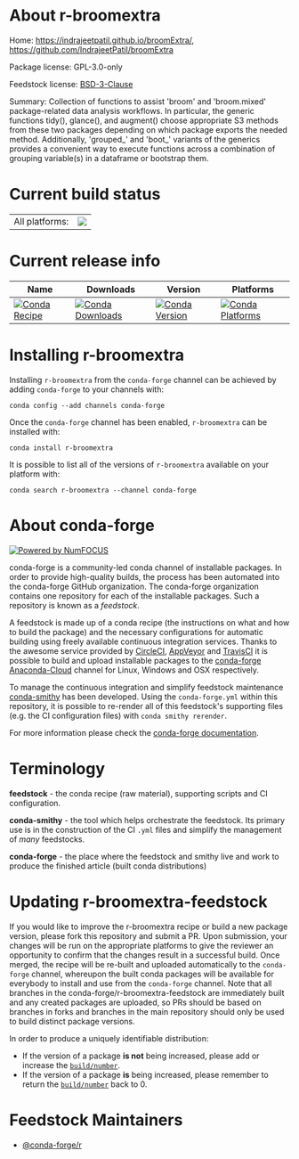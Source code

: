 About r-broomextra
==================

Home: https://indrajeetpatil.github.io/broomExtra/, https://github.com/IndrajeetPatil/broomExtra

Package license: GPL-3.0-only

Feedstock license: [BSD-3-Clause](https://github.com/conda-forge/r-broomextra-feedstock/blob/master/LICENSE.txt)

Summary: Collection of functions to assist 'broom' and 'broom.mixed' package-related data analysis workflows. In particular, the generic functions tidy(), glance(), and augment() choose appropriate S3 methods from these two packages depending on which package exports the needed method. Additionally, 'grouped_' and 'boot_' variants of the generics provides a convenient way to execute functions across a combination of grouping variable(s) in a dataframe or bootstrap them.

Current build status
====================


<table><tr><td>All platforms:</td>
    <td>
      <a href="https://dev.azure.com/conda-forge/feedstock-builds/_build/latest?definitionId=7001&branchName=master">
        <img src="https://dev.azure.com/conda-forge/feedstock-builds/_apis/build/status/r-broomextra-feedstock?branchName=master">
      </a>
    </td>
  </tr>
</table>

Current release info
====================

| Name | Downloads | Version | Platforms |
| --- | --- | --- | --- |
| [![Conda Recipe](https://img.shields.io/badge/recipe-r--broomextra-green.svg)](https://anaconda.org/conda-forge/r-broomextra) | [![Conda Downloads](https://img.shields.io/conda/dn/conda-forge/r-broomextra.svg)](https://anaconda.org/conda-forge/r-broomextra) | [![Conda Version](https://img.shields.io/conda/vn/conda-forge/r-broomextra.svg)](https://anaconda.org/conda-forge/r-broomextra) | [![Conda Platforms](https://img.shields.io/conda/pn/conda-forge/r-broomextra.svg)](https://anaconda.org/conda-forge/r-broomextra) |

Installing r-broomextra
=======================

Installing `r-broomextra` from the `conda-forge` channel can be achieved by adding `conda-forge` to your channels with:

```
conda config --add channels conda-forge
```

Once the `conda-forge` channel has been enabled, `r-broomextra` can be installed with:

```
conda install r-broomextra
```

It is possible to list all of the versions of `r-broomextra` available on your platform with:

```
conda search r-broomextra --channel conda-forge
```


About conda-forge
=================

[![Powered by NumFOCUS](https://img.shields.io/badge/powered%20by-NumFOCUS-orange.svg?style=flat&colorA=E1523D&colorB=007D8A)](http://numfocus.org)

conda-forge is a community-led conda channel of installable packages.
In order to provide high-quality builds, the process has been automated into the
conda-forge GitHub organization. The conda-forge organization contains one repository
for each of the installable packages. Such a repository is known as a *feedstock*.

A feedstock is made up of a conda recipe (the instructions on what and how to build
the package) and the necessary configurations for automatic building using freely
available continuous integration services. Thanks to the awesome service provided by
[CircleCI](https://circleci.com/), [AppVeyor](https://www.appveyor.com/)
and [TravisCI](https://travis-ci.com/) it is possible to build and upload installable
packages to the [conda-forge](https://anaconda.org/conda-forge)
[Anaconda-Cloud](https://anaconda.org/) channel for Linux, Windows and OSX respectively.

To manage the continuous integration and simplify feedstock maintenance
[conda-smithy](https://github.com/conda-forge/conda-smithy) has been developed.
Using the ``conda-forge.yml`` within this repository, it is possible to re-render all of
this feedstock's supporting files (e.g. the CI configuration files) with ``conda smithy rerender``.

For more information please check the [conda-forge documentation](https://conda-forge.org/docs/).

Terminology
===========

**feedstock** - the conda recipe (raw material), supporting scripts and CI configuration.

**conda-smithy** - the tool which helps orchestrate the feedstock.
                   Its primary use is in the construction of the CI ``.yml`` files
                   and simplify the management of *many* feedstocks.

**conda-forge** - the place where the feedstock and smithy live and work to
                  produce the finished article (built conda distributions)


Updating r-broomextra-feedstock
===============================

If you would like to improve the r-broomextra recipe or build a new
package version, please fork this repository and submit a PR. Upon submission,
your changes will be run on the appropriate platforms to give the reviewer an
opportunity to confirm that the changes result in a successful build. Once
merged, the recipe will be re-built and uploaded automatically to the
`conda-forge` channel, whereupon the built conda packages will be available for
everybody to install and use from the `conda-forge` channel.
Note that all branches in the conda-forge/r-broomextra-feedstock are
immediately built and any created packages are uploaded, so PRs should be based
on branches in forks and branches in the main repository should only be used to
build distinct package versions.

In order to produce a uniquely identifiable distribution:
 * If the version of a package **is not** being increased, please add or increase
   the [``build/number``](https://conda.io/docs/user-guide/tasks/build-packages/define-metadata.html#build-number-and-string).
 * If the version of a package **is** being increased, please remember to return
   the [``build/number``](https://conda.io/docs/user-guide/tasks/build-packages/define-metadata.html#build-number-and-string)
   back to 0.

Feedstock Maintainers
=====================

* [@conda-forge/r](https://github.com/conda-forge/r/)

